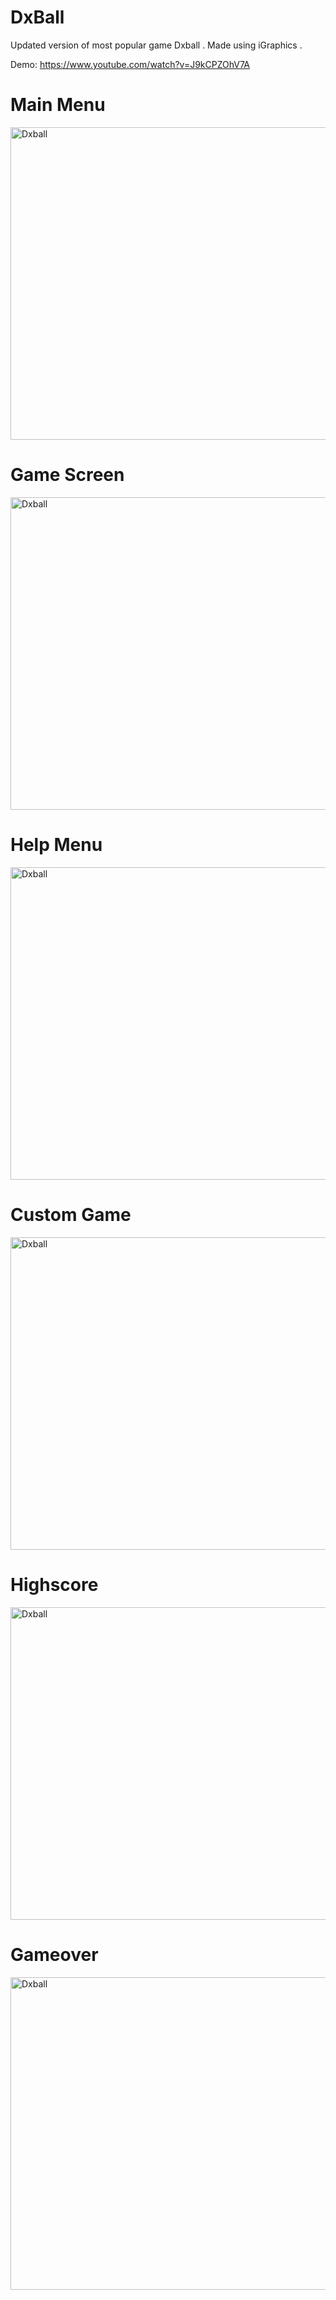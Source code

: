 # DxBall
Updated version of most popular game Dxball . 
Made using iGraphics . 

Demo: https://www.youtube.com/watch?v=J9kCPZOhV7A

# Main Menu
<img src="DxballMenu.png" alt="Dxball" width="800" height ="500"/>

# Game Screen
<img src="DxballGame.png" alt="Dxball" width="800" height ="500"/>

# Help Menu
<img src="DxballHelp.png" alt="Dxball" width="800" height ="500"/>

# Custom Game
<img src="DxballCustom.png" alt="Dxball" width="800" height ="500"/>

# Highscore
<img src="DxballHighScore.png" alt="Dxball" width="800" height ="500"/>

# Gameover
<img src="DxballGameOver.png" alt="Dxball" width="800" height ="500"/>